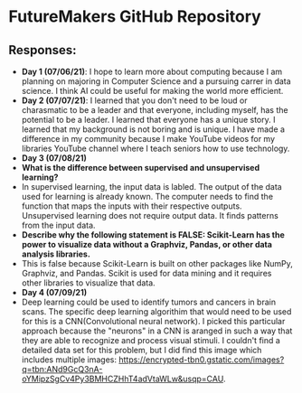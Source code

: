 
# FutureMakers GitHub Repository
## Responses:
   - **Day 1 (07/06/21)**: I hope to learn more about computing because I am planning on majoring in Computer Science and a pursuing carrer in data science. I think AI could be useful for making the world more efficient. 
   - **Day 2 (07/07/21)**: I learned that you don't need to be loud or charasmatic to be a leader and that everyone, including myself, has the potential to be a leader. I learned that everyone has a unique story. I learned that my background is not boring and is unique. I have made a difference in my community because I make YouTube videos for my libraries YouTube channel where I teach seniors how to use technology.  
 - **Day 3 (07/08/21)**
 - **What is the difference between supervised and unsupervised learning?**
 - In supervised learning, the input data is labled. The output of the data used for learning is already known. The computer needs to find the function that maps the inputs with their respective outputs. Unsupervised learning does not require output data. It finds patterns from the input data. 
 - **Describe why the following statement is FALSE: Scikit-Learn has the
power to visualize data without a Graphviz, Pandas, or other data
analysis libraries.** 
- This is false because Scikit-Learn is built on other packages like NumPy, Graphviz, and Pandas. Scikit is used for data mining and it requires other libraries to visualize that data.
 - **Day 4 (07/09/21)**
 - Deep learning could be used to identify tumors and cancers in brain scans. The specific deep learning algorithim that would need to be used for this is a CNN(Convolutional neural network). I picked this particular approach because the "neurons" in a CNN is aranged in such a way that they are able to recognize and process visual stimuli. I couldn't find a detailed data set for this problem, but I did find this image which includes multiple images: https://encrypted-tbn0.gstatic.com/images?q=tbn:ANd9GcQ3nA-oYMipzSgCv4Py3BMHCZHhT4adVtaWLw&usqp=CAU. 
